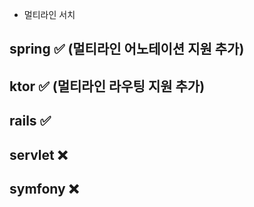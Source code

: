 - 멀티라인 서치
## spring ✅ (멀티라인 어노테이션 지원 추가)
## ktor ✅ (멀티라인 라우팅 지원 추가)
## rails ✅
## servlet ❌
## symfony ❌
